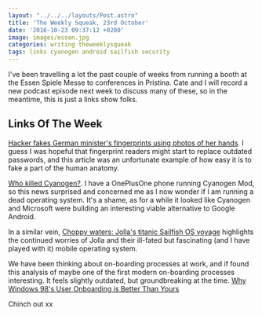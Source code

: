 ```yaml
---
layout: "../../../layouts/Post.astro"
title: 'The Weekly Squeak, 23rd October'
date: '2016-10-23 09:37:12 +0200'
image: images/essen.jpg
categories: writing theweeklysqueak
tags: links cyanogen android sailfish security
---
```


I've been travelling a lot the past couple of weeks from running a booth at the Essen Spiele Messe to conferences in Pristina. Cate and I will record a new podcast episode next week to discuss many of these, so in the meantime, this is just a links show folks.

## Links Of The Week

[Hacker fakes German minister's fingerprints using photos of her hands](https://www.theguardian.com/technology/2014/dec/30/hacker-fakes-german-ministers-fingerprints-using-photos-of-her-hands). I guess I was hopeful that fingerprint readers might start to replace outdated passwords, and this article was an unfortunate example of how easy it is to fake a part of the human anatomy.

[Who killed Cyanogen?](https://www.theregister.co.uk/2016/10/19/cyanogen_and_monopolies/). I have a OnePlusOne phone running Cyanogen Mod, so this news surprised and concerned me as I now wonder if I am running a dead operating system. It's a shame, as for a while it looked like Cyanogen and Microsoft were building an interesting viable alternative to Google Android.

In a similar vein, [Choppy waters: Jolla's titanic Sailfish OS voyage](https://www.techradar.com/news/phone-and-communications/mobile-phones/jolla-1329587) highlights the continued worries of Jolla and their ill-fated but fascinating (and I have played with it) mobile operating system.

We have been thinking about on-boarding processes at work, and if found this analysis of maybe one of the first modern on-boarding processes interesting. It feels slightly outdated, but groundbreaking at the time. [Why Windows 98's User Onboarding is Better Than Yours](https://usersnap.com/blog/windows-98-user-onboarding/)

Chinch out xx
